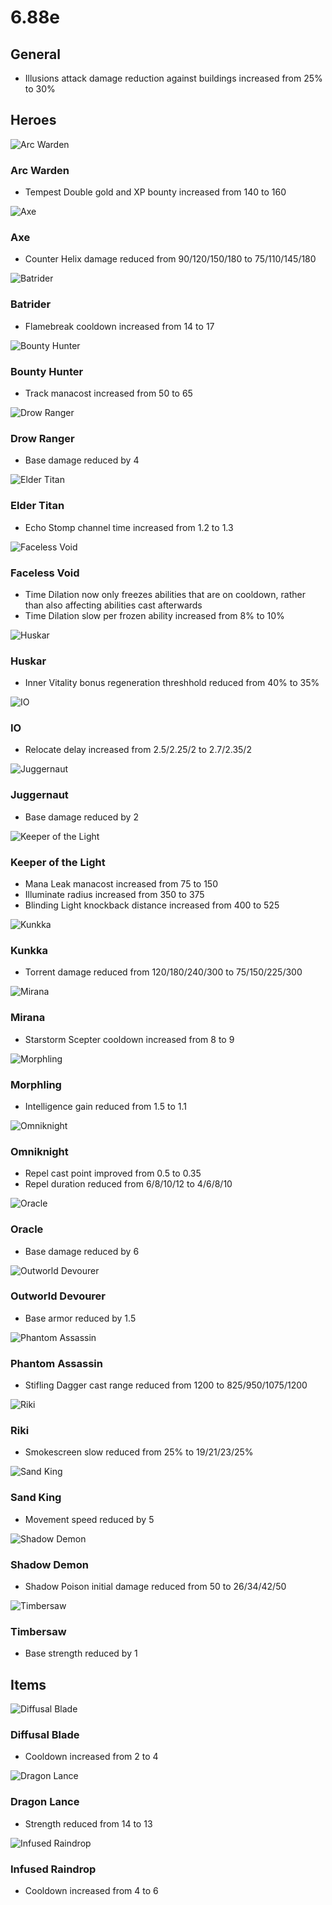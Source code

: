 # 6.88e


## General

- Illusions attack damage reduction against buildings increased from 25% to 30%


## Heroes

![Arc Warden]
### Arc Warden
- Tempest Double gold and XP bounty increased from 140 to 160

![Axe]
### Axe
- Counter Helix damage reduced from 90/120/150/180 to 75/110/145/180

![Batrider]
### Batrider
- Flamebreak cooldown increased from 14 to 17

![Bounty Hunter]
### Bounty Hunter
- Track manacost increased from 50 to 65

![Drow Ranger]
### Drow Ranger
- Base damage reduced by 4

![Elder Titan]
### Elder Titan
- Echo Stomp channel time increased from 1.2 to 1.3

![Faceless Void]
### Faceless Void
- Time Dilation now only freezes abilities that are on cooldown, rather than also affecting abilities cast afterwards
- Time Dilation slow per frozen ability increased from 8% to 10%

![Huskar]
### Huskar
- Inner Vitality bonus regeneration threshhold reduced from 40% to 35%

![IO]
### IO
- Relocate delay increased from 2.5/2.25/2 to 2.7/2.35/2

![Juggernaut]
### Juggernaut
- Base damage reduced by 2

![Keeper of the Light]
### Keeper of the Light
- Mana Leak manacost increased from 75 to 150
- Illuminate radius increased from 350 to 375
- Blinding Light knockback distance increased from 400 to 525

![Kunkka]
### Kunkka
- Torrent damage reduced from 120/180/240/300 to 75/150/225/300

![Mirana]
### Mirana
- Starstorm Scepter cooldown increased from 8 to 9

![Morphling]
### Morphling
- Intelligence gain reduced from 1.5 to 1.1

![Omniknight]
### Omniknight
- Repel cast point improved from 0.5 to 0.35
- Repel duration reduced from 6/8/10/12 to 4/6/8/10

![Oracle]
### Oracle
- Base damage reduced by 6

![Outworld Devourer]
### Outworld Devourer
- Base armor reduced by 1.5

![Phantom Assassin]
### Phantom Assassin
- Stifling Dagger cast range reduced from 1200 to 825/950/1075/1200

![Riki]
### Riki
- Smokescreen slow reduced from 25% to 19/21/23/25%

![Sand King]
### Sand King
- Movement speed reduced by 5

![Shadow Demon]
### Shadow Demon
- Shadow Poison initial damage reduced from 50 to 26/34/42/50

![Timbersaw]
### Timbersaw
- Base strength reduced by 1


## Items

![Diffusal Blade]
### Diffusal Blade
- Cooldown increased from 2 to 4

![Dragon Lance]
### Dragon Lance
- Strength reduced from 14 to 13

![Infused Raindrop]
### Infused Raindrop
- Cooldown increased from 4 to 6




[Arc Warden]:          http://cdn.dota2.com/apps/dota2/images/heroes/arc_warden_sb.png
[Axe]:                 http://cdn.dota2.com/apps/dota2/images/heroes/axe_sb.png
[Batrider]:            http://cdn.dota2.com/apps/dota2/images/heroes/batrider_sb.png
[Bounty Hunter]:       http://cdn.dota2.com/apps/dota2/images/heroes/bounty_hunter_sb.png
[Drow Ranger]:         http://cdn.dota2.com/apps/dota2/images/heroes/drow_ranger_sb.png
[Elder Titan]:         http://cdn.dota2.com/apps/dota2/images/heroes/elder_titan_sb.png
[Faceless Void]:       http://cdn.dota2.com/apps/dota2/images/heroes/faceless_void_sb.png
[Huskar]:              http://cdn.dota2.com/apps/dota2/images/heroes/huskar_sb.png
[IO]:                  http://cdn.dota2.com/apps/dota2/images/heroes/wisp_sb.png
[Juggernaut]:          http://cdn.dota2.com/apps/dota2/images/heroes/juggernaut_sb.png
[Keeper of the Light]: http://cdn.dota2.com/apps/dota2/images/heroes/keeper_of_the_light_sb.png
[Kunkka]:              http://cdn.dota2.com/apps/dota2/images/heroes/kunkka_sb.png
[Mirana]:              http://cdn.dota2.com/apps/dota2/images/heroes/mirana_sb.png
[Morphling]:           http://cdn.dota2.com/apps/dota2/images/heroes/morphling_sb.png
[Omniknight]:          http://cdn.dota2.com/apps/dota2/images/heroes/omniknight_sb.png
[Oracle]:              http://cdn.dota2.com/apps/dota2/images/heroes/oracle_sb.png
[Outworld Devourer]:   http://cdn.dota2.com/apps/dota2/images/heroes/obsidian_destroyer_sb.png
[Phantom Assassin]:    http://cdn.dota2.com/apps/dota2/images/heroes/phantom_assassin_sb.png
[Riki]:                http://cdn.dota2.com/apps/dota2/images/heroes/riki_sb.png
[Sand King]:           http://cdn.dota2.com/apps/dota2/images/heroes/sand_king_sb.png
[Shadow Demon]:        http://cdn.dota2.com/apps/dota2/images/heroes/shadow_demon_sb.png
[Timbersaw]:           http://cdn.dota2.com/apps/dota2/images/heroes/shredder_sb.png


[Diffusal Blade]:      http://cdn.dota2.com/apps/dota2/images/items/diffusal_blade_lg.png
[Dragon Lance]:        http://cdn.dota2.com/apps/dota2/images/items/dragon_lance_lg.png
[Infused Raindrop]:    http://cdn.dota2.com/apps/dota2/images/items/infused_raindrop_lg.png